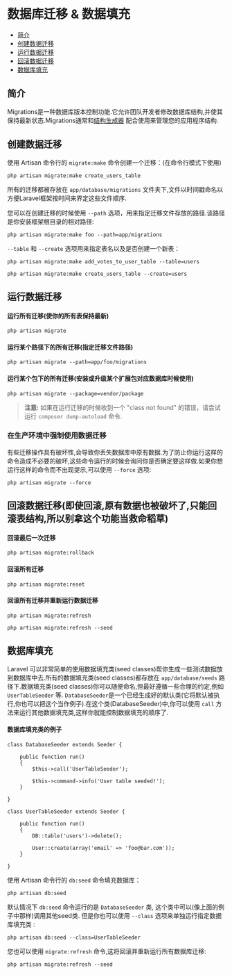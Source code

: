 # 数据库迁移 & 数据填充

- [简介](#introduction)
- [创建数据迁移](#creating-migrations)
- [运行数据迁移](#running-migrations)
- [回滚数据迁移](#rolling-back-migrations)
- [数据库填充](#database-seeding)

<a name="introduction"></a>
## 简介

Migrations是一种数据库版本控制功能.它允许团队开发者修改数据库结构,并使其保持最新状态.Migrations通常和[结构生成器](schema.md) 配合使用来管理您的应用程序结构.

<a name="creating-migrations"></a>
## 创建数据迁移

使用 Artisan 命令行的 `migrate:make`  命令创建一个迁移：(在命令行模式下使用)

	php artisan migrate:make create_users_table

所有的迁移都被存放在 `app/database/migrations` 文件夹下,文件以时间戳命名以方便Laravel框架按时间来界定这些文件顺序.

您可以在创建迁移的时候使用 `--path` 选项，用来指定迁移文件存放的路径.该路径是你安装框架根目录的相对路径:

	php artisan migrate:make foo --path=app/migrations

`--table` 和 `--create` 选项用来指定表名以及是否创建一个新表：

	php artisan migrate:make add_votes_to_user_table --table=users

	php artisan migrate:make create_users_table --create=users

<a name="running-migrations"></a>
## 运行数据迁移

#### 运行所有迁移(使你的所有表保持最新)

	php artisan migrate

#### 运行某个路径下的所有迁移(指定迁移文件路径)

	php artisan migrate --path=app/foo/migrations

#### 运行某个包下的所有迁移(安装或升级某个扩展包对应数据库时候使用)

	php artisan migrate --package=vendor/package

> **注意:** 如果在运行迁移的时候收到一个 "class not found" 的错误，请尝试运行 `composer dump-autoload` 命令.

### 在生产环境中强制使用数据迁移

有些迁移操作具有破坏性,会导致你丢失数据库中原有数据.为了防止你运行这样的命令造成不必要的破坏,这些命令运行的时候会询问你是否确定要这样做.如果你想运行这样的命令而不出现提示,可以使用 `--force` 选项:

	php artisan migrate --force

<a name="rolling-back-migrations"></a>
## 回滚数据迁移(即使回滚,原有数据也被破坏了,只能回滚表结构,所以别拿这个功能当救命稻草)

#### 回滚最后一次迁移

	php artisan migrate:rollback

#### 回滚所有迁移

	php artisan migrate:reset

#### 回滚所有迁移并重新运行数据迁移

	php artisan migrate:refresh

	php artisan migrate:refresh --seed

<a name="database-seeding"></a>
## 数据库填充

Laravel 可以非常简单的使用数据填充类(seed classes)帮你生成一些测试数据放到数据库中去.所有的数据填充类(seed classes)都存放在 `app/database/seeds` 路径下.数据填充类(seed classes)你可以随便命名,但最好遵循一些合理的约定,例如 `UserTableSeeder` 等. `DatabaseSeeder`是一个已经生成好的默认类(它将默认被执行,你也可以把这个当作例子).在这个类(DatabaseSeeder)中,你可以使用 `call` 方法来运行其他数据填充类,这样你就能控制数据填充的顺序了.

#### 数据库填充类的例子

	class DatabaseSeeder extends Seeder {

		public function run()
		{
			$this->call('UserTableSeeder');

			$this->command->info('User table seeded!');
		}

	}

	class UserTableSeeder extends Seeder {

		public function run()
		{
			DB::table('users')->delete();

			User::create(array('email' => 'foo@bar.com'));
		}

	}

使用 Artisan 命令行的 `db:seed` 命令填充数据库：

	php artisan db:seed

默认情况下 `db:seed` 命令运行的是 `DatabaseSeeder` 类, 这个类中可以(像上面的例子中那样)调用其他seed类. 但是你也可以使用 `--class` 选项来单独运行指定数据库填充类 :

	php artisan db:seed --class=UserTableSeeder

您也可以使用 `migrate:refresh` 命令,这将回滚并重新运行所有数据库迁移:

	php artisan migrate:refresh --seed
